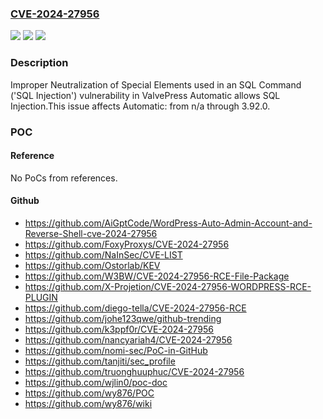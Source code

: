 ### [CVE-2024-27956](https://cve.mitre.org/cgi-bin/cvename.cgi?name=CVE-2024-27956)
![](https://img.shields.io/static/v1?label=Product&message=Automatic&color=blue)
![](https://img.shields.io/static/v1?label=Version&message=n%2Fa&color=blue)
![](https://img.shields.io/static/v1?label=Vulnerability&message=CWE-89%20Improper%20Neutralization%20of%20Special%20Elements%20used%20in%20an%20SQL%20Command%20('SQL%20Injection')&color=brighgreen)

### Description

Improper Neutralization of Special Elements used in an SQL Command ('SQL Injection') vulnerability in ValvePress Automatic allows SQL Injection.This issue affects Automatic: from n/a through 3.92.0.

### POC

#### Reference
No PoCs from references.

#### Github
- https://github.com/AiGptCode/WordPress-Auto-Admin-Account-and-Reverse-Shell-cve-2024-27956
- https://github.com/FoxyProxys/CVE-2024-27956
- https://github.com/NaInSec/CVE-LIST
- https://github.com/Ostorlab/KEV
- https://github.com/W3BW/CVE-2024-27956-RCE-File-Package
- https://github.com/X-Projetion/CVE-2024-27956-WORDPRESS-RCE-PLUGIN
- https://github.com/diego-tella/CVE-2024-27956-RCE
- https://github.com/johe123qwe/github-trending
- https://github.com/k3ppf0r/CVE-2024-27956
- https://github.com/nancyariah4/CVE-2024-27956
- https://github.com/nomi-sec/PoC-in-GitHub
- https://github.com/tanjiti/sec_profile
- https://github.com/truonghuuphuc/CVE-2024-27956
- https://github.com/wjlin0/poc-doc
- https://github.com/wy876/POC
- https://github.com/wy876/wiki


